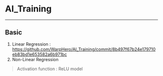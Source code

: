 # AI_Training
---

## Basic
1. Linear Regression : https://github.com/WarpHero/AI_Training/commit/8b497f67b24e179710eb83bd1e653582a6b971bc
2. Non-Linear Regression
  > Activation function : ReLU model
